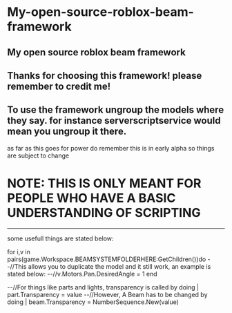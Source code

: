 # My-open-source-roblox-beam-framework
My open source roblox beam framework
----------------------------------------
Thanks for choosing this framework!
please remember to credit me!
-----------------------------------------
To use the framework ungroup the models where they say.
for instance serverscriptservice would mean you ungroup it there.
-----------------------------------------
as far as this goes for power do remember this is in early alpha so things are subject to change
# NOTE: THIS IS ONLY MEANT FOR PEOPLE WHO HAVE A BASIC UNDERSTANDING OF SCRIPTING
-----------------------------------------
some usefull things are stated below:

for i,v in pairs(game.Workspace.BEAMSYSTEMFOLDERHERE:GetChildren())do
--//This allows you to duplicate the model and it still work, an example is stated below:
--//v.Motors.Pan.DesiredAngle = 1
end


--//For things like parts and lights, transparency is called by doing | part.Transparency = value 
--//However, A Beam has to be changed by doing | beam.Transparency = NumberSequence.New(value)
